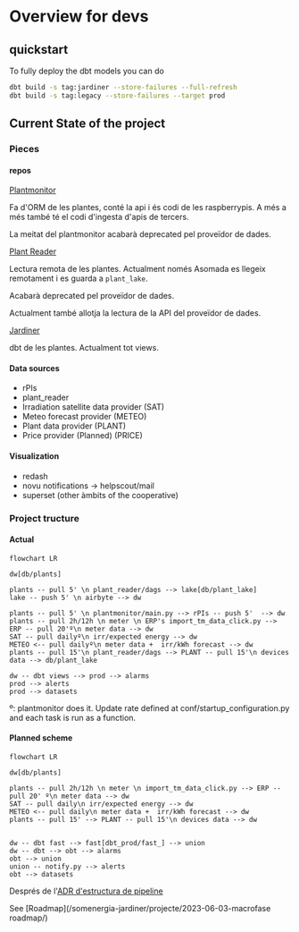 # Overview for devs

## quickstart

To fully deploy the dbt models you can do

```bash
dbt build -s tag:jardiner --store-failures --full-refresh
dbt build -s tag:legacy --store-failures --target prod
```

## Current State of the project

### Pieces

#### repos

[Plantmonitor](https://github.com/Som-Energia/plantmonitor)

Fa d'ORM de les plantes, conté la api i és codi de les raspberrypis. A més a més també té el codi d'ingesta d'apis de tercers.

La meitat del plantmonitor acabarà deprecated pel proveïdor de dades.

[Plant Reader](https://github.com/Som-Energia/somenergia-plant-reader)

Lectura remota de les plantes. Actualment només Asomada es llegeix remotament i es guarda a `plant_lake`.

Acabarà deprecated pel proveïdor de dades.

Actualment també allotja la lectura de la API del proveïdor de dades.

[Jardiner](https://github.com/Som-Energia/somenergia-jardiner)

dbt de les plantes. Actualment tot views.

#### Data sources

- rPIs
- plant_reader
- Irradiation satellite data provider (SAT)
- Meteo forecast provider (METEO)
- Plant data provider (PLANT)
- Price provider (Planned) (PRICE)

#### Visualization

- redash
- novu notifications -> helpscout/mail
- superset (other àmbits of the cooperative)

### Project tructure

#### Actual

```mermaid
flowchart LR

dw[db/plants]

plants -- pull 5' \n plant_reader/dags --> lake[db/plant_lake]
lake -- push 5' \n airbyte --> dw

plants -- pull 5' \n plantmonitor/main.py --> rPIs -- push 5'  --> dw
plants -- pull 2h/12h \n meter \n ERP's import_tm_data_click.py --> ERP -- pull 20'º\n meter data --> dw
SAT -- pull dailyº\n irr/expected energy --> dw
METEO <-- pull dailyº\n meter data +  irr/kWh forecast --> dw
plants -- pull 15'\n plant_reader/dags --> PLANT -- pull 15'\n devices data --> db/plant_lake

dw -- dbt views --> prod --> alarms
prod --> alerts
prod --> datasets
```

º: plantmonitor does it. Update rate defined at conf/startup_configuration.py and each task is run as a function.

#### Planned scheme

```mermaid
flowchart LR

dw[db/plants]

plants -- pull 2h/12h \n meter \n import_tm_data_click.py --> ERP -- pull 20' º\n meter data --> dw
SAT -- pull daily\n irr/expected energy --> dw
METEO <-- pull daily\n meter data +  irr/kWh forecast --> dw
plants -- pull 15' --> PLANT -- pull 15'\n devices data --> dw


dw -- dbt fast --> fast[dbt_prod/fast_] --> union
dw -- dbt --> obt --> alarms
obt --> union
union -- notify.py --> alerts
obt --> datasets
```

Després de l'[ADR d'estructura de pipeline](/somenergia-jardiner/adr/2023-06-13-pipeline_dades_llargues)

See [Roadmap](/somenergia-jardiner/projecte/2023-06-03-macrofase roadmap/)


